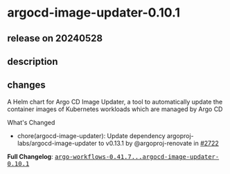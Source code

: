 # argocd-image-updater-0.10.1

## release on 20240528

## description

## changes

A Helm chart for Argo CD Image Updater, a tool to automatically update the container images of Kubernetes workloads which are managed by Argo CD

What's Changed

* chore(argocd-image-updater): Update dependency argoproj-labs/argocd-image-updater to v0.13.1 by @argoproj-renovate in <a class="issue-link js-issue-link" data-error-text="Failed to load title" data-id="2319666254" data-permission-text="Title is private" data-url="https://github.com/argoproj/argo-helm/issues/2722" data-hovercard-type="pull_request" data-hovercard-url="/argoproj/argo-helm/pull/2722/hovercard" href="https://github.com/argoproj/argo-helm/pull/2722">#2722</a>

<strong>Full Changelog</strong>: <a class="commit-link" href="https://github.com/argoproj/argo-helm/compare/argo-workflows-0.41.7...argocd-image-updater-0.10.1"><tt>argo-workflows-0.41.7...argocd-image-updater-0.10.1</tt></a>

